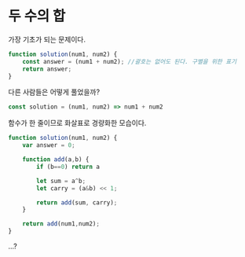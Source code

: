 # 두 수의 합
가장 기초가 되는 문제이다.
```js
function solution(num1, num2) {
    const answer = (num1 + num2); //괄호는 없어도 된다. 구별을 위한 표기
    return answer;
}
```
다른 사람들은 어떻게 풀었을까?
```js
const solution = (num1, num2) => num1 + num2
```
함수가 한 줄이므로 화살표로 경량화한 모습이다.

```js
function solution(num1, num2) {
    var answer = 0;

    function add(a,b) {
        if (b==0) return a

        let sum = a^b;
        let carry = (a&b) << 1;

        return add(sum, carry);
    }

    return add(num1,num2);
}
```
...?

